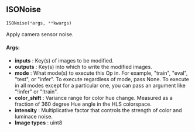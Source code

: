 ## ISONoise
```python
ISONoise(*args, **kwargs)
```
Apply camera sensor noise.


#### Args:

* **inputs** :  Key(s) of images to be modified.
* **outputs** :  Key(s) into which to write the modified images.
* **mode** :  What mode(s) to execute this Op in. For example, "train", "eval", "test", or "infer". To execute        regardless of mode, pass None. To execute in all modes except for a particular one, you can pass an argument        like "!infer" or "!train".
* **color_shift** :  Variance range for color hue change. Measured as a fraction of 360 degree Hue angle in the HLS        colorspace.
* **intensity** :  Multiplicative factor that controls the strength of color and luminace noise.
* **Image types** :     uint8